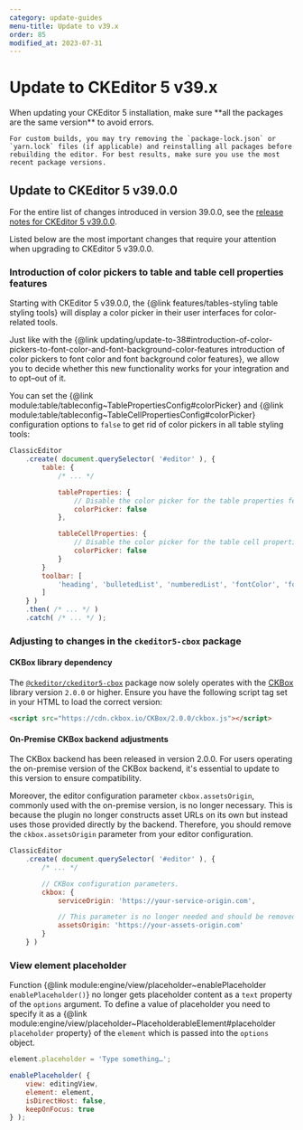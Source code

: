 ```yaml
---
category: update-guides
menu-title: Update to v39.x
order: 85
modified_at: 2023-07-31
---
```


# Update to CKEditor 5 v39.x

<info-box>
	When updating your CKEditor 5 installation, make sure **all the packages are the same version** to avoid errors.

	For custom builds, you may try removing the `package-lock.json` or `yarn.lock` files (if applicable) and reinstalling all packages before rebuilding the editor. For best results, make sure you use the most recent package versions.
</info-box>

## Update to CKEditor 5 v39.0.0

For the entire list of changes introduced in version 39.0.0, see the [release notes for CKEditor 5 v39.0.0](https://github.com/ckeditor/ckeditor5/releases/tag/v39.0.0).

Listed below are the most important changes that require your attention when upgrading to CKEditor 5 v39.0.0.

### Introduction of color pickers to table and table cell properties features

Starting with CKEditor 5 v39.0.0, the {@link features/tables-styling table styling tools} will display a color picker in their user interfaces for color-related tools.

Just like with the {@link updating/update-to-38#introduction-of-color-pickers-to-font-color-and-font-background-color-features introduction of color pickers to font color and font background color features}, we allow you to decide whether this new functionality works for your integration and to opt–out of it.

You can set the {@link module:table/tableconfig~TablePropertiesConfig#colorPicker} and {@link module:table/tableconfig~TableCellPropertiesConfig#colorPicker} configuration options to `false` to get rid of color pickers in all table styling tools:

```js
ClassicEditor
	.create( document.querySelector( '#editor' ), {
		table: {
			/* ... */

			tableProperties: {
				// Disable the color picker for the table properties feature.
				colorPicker: false
			},

			tableCellProperties: {
				// Disable the color picker for the table cell properties feature.
				colorPicker: false
			}
		}
		toolbar: [
			'heading', 'bulletedList', 'numberedList', 'fontColor', 'fontBackgroundColor', 'insertTable', 'undo', 'redo'
		]
	} )
	.then( /* ... */ )
	.catch( /* ... */ );
```

### Adjusting to changes in the `ckeditor5-cbox` package

#### CKBox library dependency

The [`@ckeditor/ckeditor5-cbox`](https://www.npmjs.com/package/@ckeditor/ckeditor5-ckbox) package now solely operates with the [CKBox](https://ckeditor.com/docs/ckbox/latest/index.html) library version `2.0.0` or higher. Ensure you have the following script tag set in your HTML to load the correct version:

```html
<script src="https://cdn.ckbox.io/CKBox/2.0.0/ckbox.js"></script>
```

#### On-Premise CKBox backend adjustments

The CKBox backend has been released in version 2.0.0. For users operating the on-premise version of the CKBox backend, it's essential to update to this version to ensure compatibility.

Moreover, the editor configuration parameter `ckbox.assetsOrigin`, commonly used with the on-premise version, is no longer necessary. This is because the plugin no longer constructs asset URLs on its own but instead uses those provided directly by the backend. Therefore, you should remove the `ckbox.assetsOrigin` parameter from your editor configuration.

```js
ClassicEditor
	.create( document.querySelector( '#editor' ), {
		/* ... */

		// CKBox configuration parameters.
		ckbox: {
			serviceOrigin: 'https://your-service-origin.com',

			// This parameter is no longer needed and should be removed.
			assetsOrigin: 'https://your-assets-origin.com'
		}
	} )
```

### View element placeholder

Function {@link module:engine/view/placeholder~enablePlaceholder `enablePlaceholder()`} no longer gets placeholder content as a `text` property of the `options` argument. To define a value of placeholder you need to specify it as a {@link module:engine/view/placeholder~PlaceholderableElement#placeholder `placeholder` property} of the `element` which is passed into the `options` object.

```js
element.placeholder = 'Type something…';

enablePlaceholder( {
    view: editingView,
    element: element,
    isDirectHost: false,
    keepOnFocus: true
} );
```
